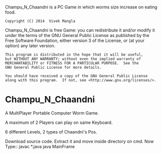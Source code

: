 
Champu_N_Chaandni is a PC Game in which  worms size increase on eating food. 

    Copyright (C) 2014  Vivek Mangla

 Champu_N_Chaandni is free Game: you can redistribute it and/or modify
    it under the terms of the GNU General Public License as published by
    the Free Software Foundation, either version 3 of the License, or
    (at your option) any later version.

    This program is distributed in the hope that it will be useful,
    but WITHOUT ANY WARRANTY; without even the implied warranty of
    MERCHANTABILITY or FITNESS FOR A PARTICULAR PURPOSE.  See the
    GNU General Public License for more details.

    You should have received a copy of the GNU General Public License
    along with this program.  If not, see <http://www.gnu.org/licenses/>.




Champu_N_Chaandni
=================

A MultiPlayer Portable Computer Worm Game.

A maximum of 2 Players can play on same Keyboard.

6 different Levels, 2 types of Chaandni's Pos.

Download source code.
Extract it and move inside directory on cmd.
Now Type::
javac *.java
java MainFrame

